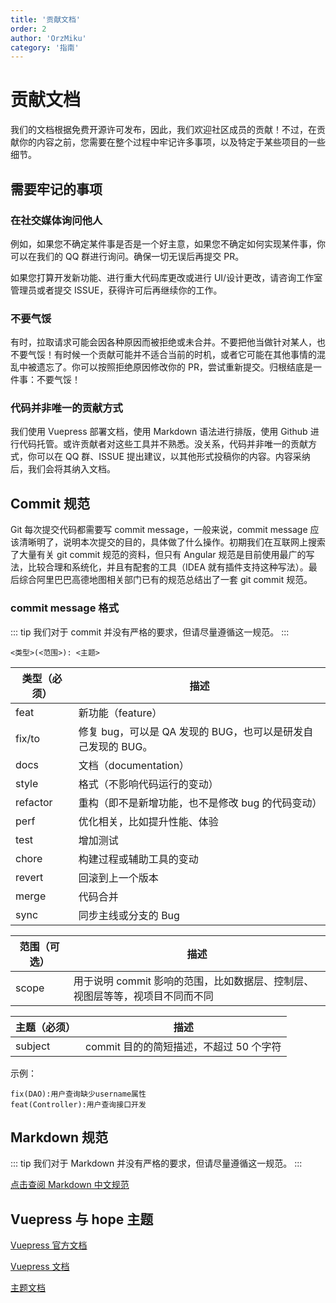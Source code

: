 ```yaml
---
title: '贡献文档'
order: 2
author: 'OrzMiku'
category: '指南'
---
```


# 贡献文档

我们的文档根据免费开源许可发布，因此，我们欢迎社区成员的贡献！不过，在贡献你的内容之前，您需要在整个过程中牢记许多事项，以及特定于某些项目的一些细节。

## 需要牢记的事项

### 在社交媒体询问他人

例如，如果您不确定某件事是否是一个好主意，如果您不确定如何实现某件事，你可以在我们的 QQ 群进行询问。确保一切无误后再提交 PR。

如果您打算开发新功能、进行重大代码库更改或进行 UI/设计更改，请咨询工作室管理员或者提交 ISSUE，获得许可后再继续你的工作。

### 不要气馁

有时，拉取请求可能会因各种原因而被拒绝或未合并。不要把他当做针对某人，也不要气馁！有时候一个贡献可能并不适合当前的时机，或者它可能在其他事情的混乱中被遗忘了。你可以按照拒绝原因修改你的 PR，尝试重新提交。归根结底是一件事：不要气馁！

### 代码并非唯一的贡献方式

我们使用 Vuepress 部署文档，使用 Markdown 语法进行排版，使用 Github 进行代码托管。或许贡献者对这些工具并不熟悉。没关系，代码并非唯一的贡献方式，你可以在 QQ 群、ISSUE 提出建议，以其他形式投稿你的内容。内容采纳后，我们会将其纳入文档。

## Commit 规范

Git 每次提交代码都需要写 commit message，一般来说，commit message 应该清晰明了，说明本次提交的目的，具体做了什么操作。初期我们在互联网上搜索了大量有关 git commit 规范的资料，但只有 Angular 规范是目前使用最广的写法，比较合理和系统化，并且有配套的工具（IDEA 就有插件支持这种写法）。最后综合阿里巴巴高德地图相关部门已有的规范总结出了一套 git commit 规范。

### commit message 格式

::: tip 我们对于 commit 并没有严格的要求，但请尽量遵循这一规范。
:::

```
<类型>(<范围>): <主题>
```

| 类型（必须） | 描述                                                         |
| ------------ | ------------------------------------------------------------ |
| feat         | 新功能（feature）                                            |
| fix/to       | 修复 bug，可以是 QA 发现的 BUG，也可以是研发自己发现的 BUG。 |
| docs         | 文档（documentation）                                        |
| style        | 格式（不影响代码运行的变动）                                 |
| refactor     | 重构（即不是新增功能，也不是修改 bug 的代码变动）            |
| perf         | 优化相关，比如提升性能、体验                                 |
| test         | 增加测试                                                     |
| chore        | 构建过程或辅助工具的变动                                     |
| revert       | 回滚到上一个版本                                             |
| merge        | 代码合并                                                     |
| sync         | 同步主线或分支的 Bug                                         |

| 范围（可选） | 描述                                                                         |
| ------------ | ---------------------------------------------------------------------------- |
| scope        | 用于说明 commit 影响的范围，比如数据层、控制层、视图层等等，视项目不同而不同 |

| 主题（必须） | 描述                                    |
| ------------ | --------------------------------------- |
| subject      | commit 目的的简短描述，不超过 50 个字符 |

示例：

```
fix(DAO):用户查询缺少username属性
feat(Controller):用户查询接口开发
```

## Markdown 规范

::: tip 我们对于 Markdown 并没有严格的要求，但请尽量遵循这一规范。
:::

[点击查阅 Markdown 中文规范](/tutorial/markdown/)

## Vuepress 与 hope 主题

[Vuepress 官方文档](https://vuejs.press/zh/)

[Vuepress 文档](https://theme-hope.vuejs.press/zh/cookbook/vuepress/)

[主题文档](https://theme-hope.vuejs.press/zh/)
